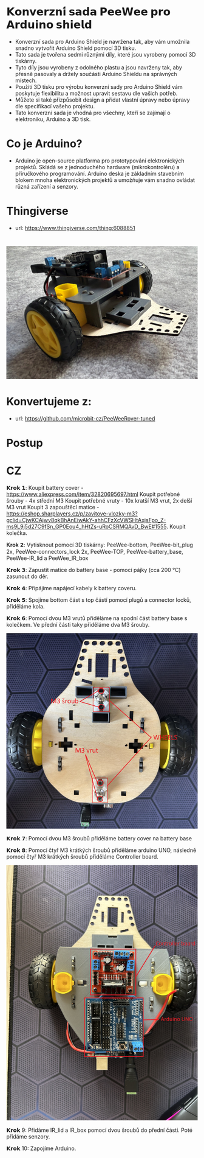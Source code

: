 # 𝗞𝗼𝗻𝘃𝗲𝗿𝘇𝗻𝗶́ 𝘀𝗮𝗱𝗮 𝗣𝗲𝗲𝗪𝗲𝗲 𝗽𝗿𝗼 𝗔𝗿𝗱𝘂𝗶𝗻𝗼 𝘀𝗵𝗶𝗲𝗹𝗱 
* Konverzní sada pro Arduino Shield je navržena tak, aby vám umožnila snadno vytvořit Arduino Shield pomocí 3D tisku.
* Tato sada je tvořena sedmi různými díly, které jsou vyrobeny pomocí 3D tiskárny.
* Tyto díly jsou vyrobeny z odolného plastu a jsou navrženy tak, aby přesně pasovaly a držely součásti Arduino Shieldu na správných místech.
* Použití 3D tisku pro výrobu konverzní sady pro Arduino Shield vám poskytuje flexibilitu a možnost upravit sestavu dle vašich potřeb.
* Můžete si také přizpůsobit design a přidat vlastní úpravy nebo úpravy dle specifikací vašeho projektu.
* Tato konverzní sada je vhodná pro všechny, kteří se zajímají o elektroniku, Arduino a 3D tisk.
  
# Co je Arduino?
* Arduino je open-source platforma pro prototypování elektronických projektů. Skládá se z jednoduchého hardware (mikrokontroléru) a příručkového programování. Arduino deska je základním stavebním blokem mnoha elektronických projektů a umožňuje vám snadno ovládat různá zařízení a senzory.

# Thingiverse
* url: https://www.thingiverse.com/thing:6088851
#
![Assembled](https://github.com/pslib-cz/2022-p2a-mme-pppp-MatyasKorytar/blob/main/images/pic.png)

# Konvertujeme z: 
* url: https://github.com/microbit-cz/PeeWeeRover-tuned


# Postup
# CZ
𝗞𝗿𝗼𝗸 𝟭:
Koupit battery cover - https://www.aliexpress.com/item/32820695697.html 
Koupit potřebné šrouby - 4x střední M3
Koupit potřebné vruty - 10x kratší M3 vrut,  2x delší M3 vrut
Koupit 3 zapouštěcí matice - https://eshop.sharplayers.cz/p/zavitove-vlozky-m3?gclid=CjwKCAjwv8qkBhAnEiwAkY-ahhCFzXcVWSHtAxjsFpo_Z-ms9L9j5d27C9fSn_GP0Eou4_hHtZs-uRoCSRMQAvD_BwE#1555.
Koupit kolečka.

𝐊𝐫𝐨𝐤 𝟮:
Vytisknout pomocí 3D tiskárny: PeeWee-bottom, PeeWee-bit_plug 2x, PeeWee-connectors_lock 2x, PeeWee-TOP, PeeWee-battery_base, PeeWee-IR_lid a PeeWee_IR_box

𝗞𝗿𝗼𝗸 𝟯:
Zapustit matice do battery base - pomocí pájky (cca 200 °C) zasunout do děr.

𝗞𝗿𝗼𝗸 𝟰:
Připájíme napájecí kabely k battery coveru.

𝗞𝗿𝗼𝗸 𝟱:
Spojíme bottom část s top částí pomocí plugů a connector locků, přiděláme kola.

𝗞𝗿𝗼𝗸 𝟲:
Pomocí dvou M3 vrutů přiděláme na spodní část battery base s kolečkem. Ve přední části taky přiděláme dva M3 šrouby.

![Assembled](https://github.com/pslib-cz/2022-p2a-mme-pppp-MatyasKorytar/blob/main/images/lower1.png)

𝗞𝗿𝗼𝗸 𝟳: 
Pomocí dvou M3 šroubů přiděláme battery cover na battery base

𝗞𝗿𝗼𝗸 𝟴: 
Pomocí čtyř M3 krátkých šroubů přiděláme arduino UNO, následně pomocí čtyř M3 krátkých šroubů přiděláme Controller board.

![Assembled](https://github.com/pslib-cz/2022-p2a-mme-pppp-MatyasKorytar/blob/main/images/upper1.png)

𝗞𝗿𝗼𝗸 9:
Přidáme IR_lid a IR_box pomocí dvou šroubů do přední části. Poté přidáme senzory.

𝗞𝗿𝗼𝗸 10:
Zapojíme Arduino.
